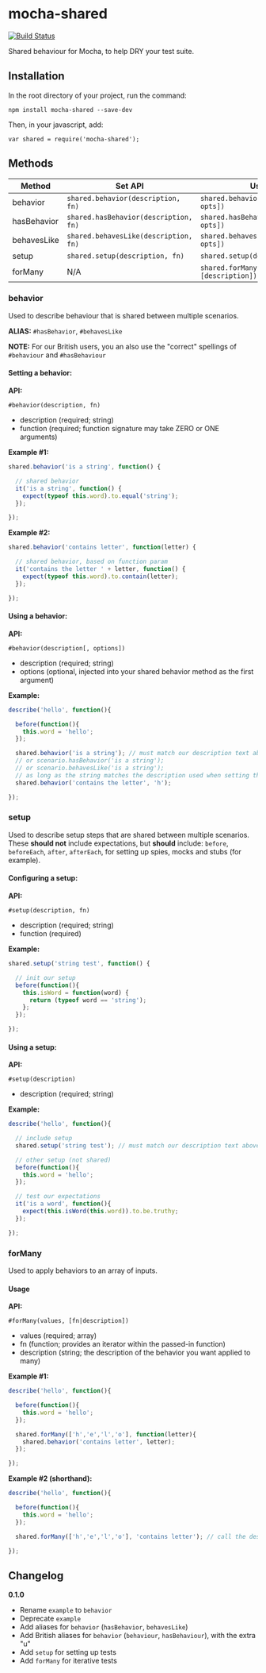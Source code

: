 # mocha-shared
[![Build Status](https://travis-ci.org/jpstevens/mocha-shared.svg?branch=master)](https://travis-ci.org/jpstevens/mocha-shared)

Shared behaviour for Mocha, to help DRY your test suite.

## Installation

In the root directory of your project, run the command:
```
npm install mocha-shared --save-dev
```

Then, in your javascript, add:

```
var shared = require('mocha-shared');
```

## Methods

| Method        | Set API                               | Use API                                     |
|---------------|---------------------------------------|---------------------------------------------|
| behavior      | `shared.behavior(description, fn)`    | `shared.behavior(description[, opts])`      |
| hasBehavior   | `shared.hasBehavior(description, fn)` | `shared.hasBehavior(description[, opts])`   |
| behavesLike   | `shared.behavesLike(description, fn)` | `shared.behavesLike(description[, opts])`   |
| setup         | `shared.setup(description, fn)`       | `shared.setup(description)`                 |
| forMany       | N/A                                   | `shared.forMany(values, [fn][description])` |

### behavior

Used to describe behaviour that is shared between multiple scenarios.

**ALIAS:** ```#hasBehavior```, ```#behavesLike```

**NOTE:** For our British users, you an also use the "correct" spellings of ```#behaviour``` and ```#hasBehaviour```

#### Setting a behavior:

**API:**

```
#behavior(description, fn)
```
- description (required; string)
- function (required; function signature may take ZERO or ONE arguments)

**Example #1:**

```javascript
shared.behavior('is a string', function() {

  // shared behavior
  it('is a string', function() {
    expect(typeof this.word).to.equal('string');
  });

});
```

**Example #2:**

```javascript
shared.behavior('contains letter', function(letter) {

  // shared behavior, based on function param
  it('contains the letter ' + letter, function() {
    expect(typeof this.word).to.contain(letter);
  });

});
```

#### Using a behavior:

**API:**

```
#behavior(description[, options])
```

- description (required; string)
- options (optional, injected into your shared behavior method as the first argument)

**Example:**

```javascript
describe('hello', function(){

  before(function(){
    this.word = 'hello';
  });

  shared.behavior('is a string'); // must match our description text above EXACTLY
  // or scenario.hasBehavior('is a string');
  // or scenario.behavesLike('is a string');
  // as long as the string matches the description used when setting the behavior
  shared.behavior('contains the letter', 'h');

});
```

### setup

Used to describe setup steps that are shared between multiple scenarios. These **should not** include expectations, but **should** include: `before`, `beforeEach`, `after`, `afterEach`, for setting up spies, mocks and stubs (for example).

#### Configuring a setup:

**API:**

```
#setup(description, fn)
```
- description (required; string)
- function (required)

**Example:**

```javascript
shared.setup('string test', function() {

  // init our setup
  before(function(){
    this.isWord = function(word) {
      return (typeof word == 'string');
    };
  });

});
```

#### Using a setup:

**API:**

```
#setup(description)
```

- description (required; string)

**Example:**

```javascript
describe('hello', function(){

  // include setup
  shared.setup('string test'); // must match our description text above EXACTLY

  // other setup (not shared)
  before(function(){
    this.word = 'hello';
  });

  // test our expectations
  it('is a word', function(){
    expect(this.isWord(this.word)).to.be.truthy;
  });

});
```

### forMany

Used to apply behaviors to an array of inputs.

#### Usage

**API:**

```
#forMany(values, [fn|description])
```
- values (required; array)
- fn (function; provides an iterator within the passed-in function)
- description (string; the description of the behavior you want applied to many)

**Example #1:**

```javascript
describe('hello', function(){

  before(function(){
    this.word = 'hello';
  });

  shared.forMany(['h','e','l','o'], function(letter){
    shared.behavior('contains letter', letter);
  });

});
```


**Example #2 (shorthand):**

```javascript
describe('hello', function(){

  before(function(){
    this.word = 'hello';
  });

  shared.forMany(['h','e','l','o'], 'contains letter'); // call the describe directly

});
```

## Changelog

**0.1.0**
- Rename `example` to `behavior`
- Deprecate `example`
- Add aliases for `behavior` (`hasBehavior`, `behavesLike`)
- Add British aliases for `behavior` (`behaviour`, `hasBehaviour`), with the extra "u"
- Add `setup` for setting up tests
- Add `forMany` for iterative tests
